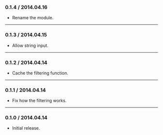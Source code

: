 ### 0.1.4 / 2014.04.16
* Rename the module.

---

### 0.1.3 / 2014.04.15
* Allow string input.

---

### 0.1.2 / 2014.04.14
* Cache the filtering function.

---

### 0.1.1 / 2014.04.14
* Fix how the filtering works.

---

### 0.1.0 / 2014.04.14
* Initial release.
